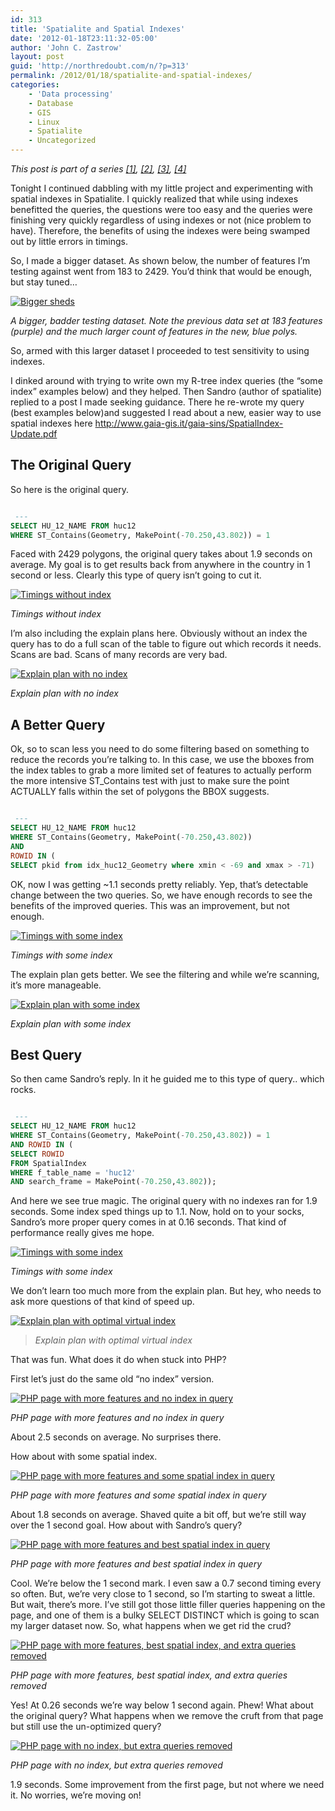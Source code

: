 ```yaml
---
id: 313
title: 'Spatialite and Spatial Indexes'
date: '2012-01-18T23:11:32-05:00'
author: 'John C. Zastrow'
layout: post
guid: 'http://northredoubt.com/n/?p=313'
permalink: /2012/01/18/spatialite-and-spatial-indexes/
categories:
    - 'Data processing'
    - Database
    - GIS
    - Linux
    - Spatialite
    - Uncategorized
---
```


*This post is part of a series [\[1\]](http://northredoubt.com/n/2012/01/16/example-with-php-and-spatialite-part-1/ "Example with PHP and Spatialite, part 1"), [\[2\]](http://northredoubt.com/n/2012/01/17/example-with-php-and-spatialite-part-2/ "Example with PHP and Spatialite, part 2"), [\[3\]](http://northredoubt.com/n/2012/01/18/spatialite-and-spatial-indexes/ "Spatialite and Spatial Indexes"), [\[4\]](http://northredoubt.com/n/2012/01/20/spatialite-speed-test/ "Spatialite Speed Test")*

Tonight I continued dabbling with my little project and experimenting with spatial indexes in Spatialite. I quickly realized that while using indexes benefitted the queries, the questions were too easy and the queries were finishing very quickly regardless of using indexes or not (nice problem to have). Therefore, the benefits of using the indexes were being swamped out by little errors in timings.

So, I made a bigger dataset. As shown below, the number of features I’m testing against went from 183 to 2429. You’d think that would be enough, but stay tuned…

 [![Bigger sheds](https://raw.githubusercontent.com/johnzastrow/johnzastrow.github.io/master/assets/uploads/2012/01/biggersheds-300x196.png "Bigger sheds")](https://raw.githubusercontent.com/johnzastrow/johnzastrow.github.io/master/assets/uploads/2012/01/biggersheds.png)
 <p><i> 
 
 A bigger, badder testing dataset. Note the previous data set at 183 features (purple) and the much larger count of features in the new, blue polys.
 </i></p> 
 

So, armed with this larger dataset I proceeded to test sensitivity to using indexes.

I dinked around with trying to write own my R-tree index queries (the “some index” examples below) and they helped. Then Sandro (author of spatialite) replied to a post I made seeking guidance. There he re-wrote my query (best examples below)and suggested I read about a new, easier way to use spatial indexes here [http://www.gaia-gis.it/gaia-<wbr></wbr>sins/SpatialIndex-Update.pdf](http://www.gaia-gis.it/gaia-sins/SpatialIndex-Update.pdf)

## The Original Query

So here is the original query.

```sql

 --- 
SELECT HU_12_NAME FROM huc12
WHERE ST_Contains(Geometry, MakePoint(-70.250,43.802)) = 1
```

Faced with 2429 polygons, the original query takes about 1.9 seconds on average. My goal is to get results back from anywhere in the country in 1 second or less. Clearly this type of query isn’t going to cut it.

 [![Timings without index](https://raw.githubusercontent.com/johnzastrow/johnzastrow.github.io/master/assets/uploads/2012/01/noindex-300x101.png "Timings without index")](https://raw.githubusercontent.com/johnzastrow/johnzastrow.github.io/master/assets/uploads/2012/01/noindex.png)
 <p><i> 

Timings without index
 </i></p> 
 

I’m also including the explain plans here. Obviously without an index the query has to do a full scan of the table to figure out which records it needs. Scans are bad. Scans of many records are very bad.

 [![Explain plan with no index](https://raw.githubusercontent.com/johnzastrow/johnzastrow.github.io/master/assets/uploads/2012/01/explain_noindex-300x61.png "Explain plan with no index")](https://raw.githubusercontent.com/johnzastrow/johnzastrow.github.io/master/assets/uploads/2012/01/explain_noindex.png)
 <p><i> 
 
 Explain plan with no index
 </i></p> 
 

## A Better Query

Ok, so to scan less you need to do some filtering based on something to reduce the records you’re talking to. In this case, we use the bboxes from the index tables to grab a more limited set of features to actually perform the more intensive ST\_Contains test with just to make sure the point ACTUALLY falls within the set of polygons the BBOX suggests.

```sql

 --- 
SELECT HU_12_NAME FROM huc12
WHERE ST_Contains(Geometry, MakePoint(-70.250,43.802))
AND
ROWID IN (
SELECT pkid from idx_huc12_Geometry where xmin < -69 and xmax > -71)
```

OK, now I was getting ~1.1 seconds pretty reliably. Yep, that’s detectable change between the two queries. So, we have enough records to see the benefits of the improved queries. This was an improvement, but not enough.

 [![Timings with some index](https://raw.githubusercontent.com/johnzastrow/johnzastrow.github.io/master/assets/uploads/2012/01/betterindex-300x144.png "Timings with some index")](https://raw.githubusercontent.com/johnzastrow/johnzastrow.github.io/master/assets/uploads/2012/01/betterindex.png)
 <p><i> 
 
 Timings with some index
 </i></p> 
 

The explain plan gets better. We see the filtering and while we’re scanning, it’s more manageable.

 [![Explain plan with some index](https://raw.githubusercontent.com/johnzastrow/johnzastrow.github.io/master/assets/uploads/2012/01/explain_better-300x119.png "Explain plan with some index")](https://raw.githubusercontent.com/johnzastrow/johnzastrow.github.io/master/assets/uploads/2012/01/explain_better.png)
 <p><i> 
 
 Explain plan with some index
 </i></p> 
 

##  Best Query

So then came Sandro’s reply. In it he guided me to this type of query.. which rocks.

```sql

 --- 
SELECT HU_12_NAME FROM huc12
WHERE ST_Contains(Geometry, MakePoint(-70.250,43.802)) = 1
AND ROWID IN (
SELECT ROWID
FROM SpatialIndex
WHERE f_table_name = 'huc12'
AND search_frame = MakePoint(-70.250,43.802));
```

And here we see true magic. The original query with no indexes ran for 1.9 seconds. Some index sped things up to 1.1. Now, hold on to your socks, Sandro’s more proper query comes in at 0.16 seconds. That kind of performance really gives me hope.

 [![Timings with some index](https://raw.githubusercontent.com/johnzastrow/johnzastrow.github.io/master/assets/uploads/2012/01/bestindex-300x142.png "Timings with best index")](https://raw.githubusercontent.com/johnzastrow/johnzastrow.github.io/master/assets/uploads/2012/01/bestindex.png)
 <p><i> 

Timings with some index
 </i></p> 
 

We don’t learn too much more from the explain plan. But hey, who needs to ask more questions of that kind of speed up.

 [![Explain plan with optimal virtual index](https://raw.githubusercontent.com/johnzastrow/johnzastrow.github.io/master/assets/uploads/2012/01/explain_best-300x127.png "Explain plan with optimal virtual index")](https://raw.githubusercontent.com/johnzastrow/johnzastrow.github.io/master/assets/uploads/2012/01/explain_best.png)
 <p><i> 
 
 >Explain plan with optimal virtual index
 </i></p> 
 

That was fun. What does it do when stuck into PHP?

First let’s just do the same old “no index” version.

 [![PHP page with more features and no index in query](https://raw.githubusercontent.com/johnzastrow/johnzastrow.github.io/master/assets/uploads/2012/01/php_noindex-300x220.png "PHP page with more features and no index in query")](https://raw.githubusercontent.com/johnzastrow/johnzastrow.github.io/master/assets/uploads/2012/01/php_noindex.png)
 <p><i> 
 
 PHP page with more features and no index in query
 </i></p> 
 

About 2.5 seconds on average. No surprises there.

How about with some spatial index.

 [![PHP page with more features and some spatial index in query](https://raw.githubusercontent.com/johnzastrow/johnzastrow.github.io/master/assets/uploads/2012/01/php_someindex.png "PHP page with more features and some spatial index in query")](https://raw.githubusercontent.com/johnzastrow/johnzastrow.github.io/master/assets/uploads/2012/01/php_someindex.png)
 <p><i> 
 
 PHP page with more features and some spatial index in query
 </i></p> 
 

About 1.8 seconds on average. Shaved quite a bit off, but we’re still way over the 1 second goal. How about with Sandro’s query?

 [![PHP page with more features and best spatial index in query](https://raw.githubusercontent.com/johnzastrow/johnzastrow.github.io/master/assets/uploads/2012/01/php_bestindex.png "PHP page with more features and best spatial index in query")](https://raw.githubusercontent.com/johnzastrow/johnzastrow.github.io/master/assets/uploads/2012/01/php_bestindex.png)
 <p><i> 
 
 PHP page with more features and best spatial index in query
 </i></p> 
 

Cool. We’re below the 1 second mark. I even saw a 0.7 second timing every so often. But, we’re very close to 1 second, so I’m starting to sweat a little. But wait, there’s more. I’ve still got those little filler queries happening on the page, and one of them is a bulky SELECT DISTINCT which is going to scan my larger dataset now. So, what happens when we get rid the crud?

 [![PHP page with more features, best spatial index, and extra queries removed](https://raw.githubusercontent.com/johnzastrow/johnzastrow.github.io/master/assets/uploads/2012/01/php_simple_best.png "PHP page with more features, best spatial index, and extra queries removed")](https://raw.githubusercontent.com/johnzastrow/johnzastrow.github.io/master/assets/uploads/2012/01/php_simple_best.png)
 <p><i> 
 
 PHP page with more features, best spatial index, and extra queries removed
 </i></p> 
 

Yes! At 0.26 seconds we’re way below 1 second again. Phew! What about the original query? What happens when we remove the cruft from that page but still use the un-optimized query?

 [![PHP page with no index, but extra queries removed](https://raw.githubusercontent.com/johnzastrow/johnzastrow.github.io/master/assets/uploads/2012/01/php_simple_no_index.png "PHP page with no index, but extra queries removed")](https://raw.githubusercontent.com/johnzastrow/johnzastrow.github.io/master/assets/uploads/2012/01/php_simple_no_index.png)
 <p><i> 
 
 PHP page with no index, but extra queries removed
 </i></p> 
 

1.9 seconds. Some improvement from the first page, but not where we need it. No worries, we’re moving on!